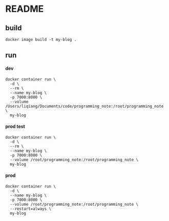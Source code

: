 # README

## build

```
docker image build -t my-blog .
```

## run

#### dev

```
docker container run \
  -d \
  --rm \
  --name my-blog \
  -p 7000:8000 \
  --volume /Users/liqiang/Documents/code/programming_note:/root/programming_note \
  my-blog
```

#### prod test

```
docker container run \
  -d \
  --rm \
  --name my-blog \
  -p 7000:8000 \
  --volume /root/programming_note:/root/programming_note \
  my-blog
```

#### prod

```
docker container run \
  -d \
  --name my-blog \
  -p 7000:8000 \
  --volume /root/programming_note:/root/programming_note \
  --restart=always \
  my-blog
```
